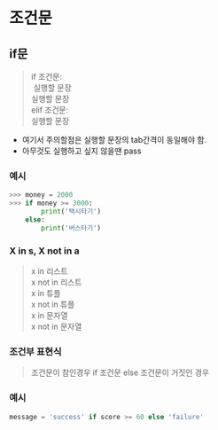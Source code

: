 # 조건문
    
## if문
> if 조건문:    
	&nbsp;실행할 문장    
		실행할 문장    
  elif 조건문:    
		실행할 문장   
* 여기서 주의할점은 실행할 문장의 tab간격이 동일해야 함.   
* 아무것도 실행하고 싶지 않을땐 pass
    
### 예시
```python
>>> money = 2000
>>> if money >= 3000:
		print('택시타기')
	else:
		print('버스타기')
```
    
### X in s, X not in a
> x in 리스트    
x not in 리스트    
x in 튜플    
x not in 튜플    
x in 문자열   
x not in 문자열    
    
### 조건부 표현식
> 조건문이 참인경우 if 조건문 else 조건문이 거짓인 경우    

### 예시
```python
message = 'success' if score >= 60 else 'failure'
```